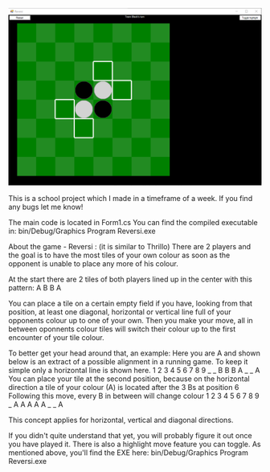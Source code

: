 
![screenshot](/Screenshot.png)

This is a school project which I made in a timeframe of a week. If you find any bugs let me know!

The main code is located in Form1.cs
You can find the compiled executable in:
bin/Debug/Graphics Program Reversi.exe


About the game - Reversi :
(it is similar to Thrillo)
There are 2 players and the goal is to have the most tiles of your own
colour as soon as the opponent is unable to place any more of his colour.

At the start there are 2 tiles of both players lined up in the center with this pattern:
A B
B A

You can place a tile on a certain empty field if you have, looking from that position,
at least one diagonal, horizontal or vertical line full of your opponents
colour up to one of your own.
Then you make your move, all in between oponnents colour tiles will switch their colour up to the
first encounter of your tile colour.

To better get your head around that, an example:
Here you are A and shown below is an extract of a possible alignment in a running game. To keep it simple only a horizontal line is shown here.
    1 2 3 4 5 6 7 8 9
    _ _ B B B A _ _ A
You can place your tile at the second position,
because on the horizontal direction a tile of your colour (A) is located after the 3 Bs at position 6
Following this move, every B in between will change colour
    1 2 3 4 5 6 7 8 9
    _ A A A A A _ _ A

This concept applies for horizontal, vertical and diagonal directions.

If you didn't quite understand that yet, you will probably figure it out once you have played it.
There is also a highlight move feature you can toggle.
As mentioned above, you'll find the EXE here:
bin/Debug/Graphics Program Reversi.exe
